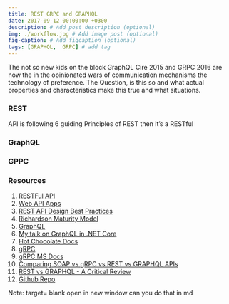 ```yaml
---
title: REST GRPC and GRAPHQL
date: 2017-09-12 00:00:00 +0300
description: # Add post description (optional)
img: ./workflow.jpg # Add image post (optional)
fig-caption: # Add figcaption (optional)
tags: [GRAPHQL,  GRPC] # add tag
---
```

The not so new kids on the block GraphQL Cire 2015 and GRPC 2016 are now the in the opinionated wars of communication mechanisms the technology of preference.
The Question, is this so and what actual properties and characteristics make this true and what situations.

### REST

API is following 6 guiding Principles of REST then it’s a RESTful

### GraphQL

### GPPC

### Resources

<ol>
<li><a rel="noopener" href="https://restfulapi.net/" target="_blank">RESTFul API</a></li>
<li><a rel="noopener" href="https://docs.microsoft.com/en-us/aspnet/core/web-api/?view=aspnetcore-5.0&amp;WT.mc_id=DT-MVP-5004155" target="_blank" data-anchor="?view=aspnetcore-5.0&amp;WT.mc_id=DT-MVP-5004155">Web API Apps</a></li>
<li><a rel="noopener" href="https://docs.microsoft.com/en-us/azure/architecture/best-practices/api-design?WT.mc_id=DT-MVP-5004155" target="_blank" data-anchor="?WT.mc_id=DT-MVP-5004155">REST API Design Best Practices</a></li>
<li><a rel="noopener" href="https://martinfowler.com/articles/richardsonMaturityModel.html" target="_blank">Richardson Maturity Model</a></li>
<li><a rel="noopener" href="https://graphql.org/" target="_blank">GraphQL</a></li>
<li><a rel="noopener" href="https://www.youtube.com/watch?v=M6L20FMtbsA" target="_blank" data-anchor="?v=M6L20FMtbsA">My talk on GraphQL in .NET Core</a></li>
<li><a rel="noopener" href="https://chilly-ef-docs.netlify.app/docs/hotchocolate" target="_blank">Hot Chocolate Docs</a></li>
<li><a rel="noopener" href="https://grpc.io/docs/what-is-grpc/" target="_blank">gRPC</a></li>
<li><a rel="noopener" href="https://docs.microsoft.com/en-us/aspnet/core/grpc/?view=aspnetcore-5.0&amp;WT.mc_id=DT-MVP-5004155" target="_blank" data-anchor="?view=aspnetcore-5.0&amp;WT.mc_id=DT-MVP-5004155">gRPC MS Docs</a></li>
<li><a rel="noopener" href="https://www.altexsoft.com/blog/soap-vs-rest-vs-graphql-vs-rpc/" target="_blank">Comparing SOAP vs gRPC vs REST vs GRAPHQL APIs</a></li>
<li><a rel="noopener" href="https://goodapi.co/blog/rest-vs-graphql" target="_blank">REST vs GRAPHQL - A Critical Review</a></li>
<li><a rel="noopener" href="https://github.com/poornimanayar/Rest-gRPC-GraphQL-Comparison" target="_blank">Github Repo</a></li>
</ol>

Note:  target=  blank open in new window can you do that in md
